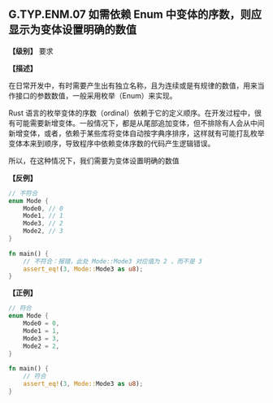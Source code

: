 ## G.TYP.ENM.07 如需依赖 Enum 中变体的序数，则应显示为变体设置明确的数值

**【级别】** 要求

**【描述】**

在日常开发中，有时需要产生出有独立名称，且为连续或是有规律的数值，用来当作接口的参数数值，一般采用枚举（Enum）来实现。

Rust 语言的枚举变体的序数（ordinal）依赖于它的定义顺序。在开发过程中，很有可能需要新增变体。一般情况下，都是从尾部追加变体，但不排除有人会从中间新增变体，或者，依赖于某些库将变体自动按字典序排序，这样就有可能打乱枚举变体本来到顺序，导致程序中依赖变体序数的代码产生逻辑错误。

所以，在这种情况下，我们需要为变体设置明确的数值

**【反例】**

```rust
// 不符合
enum Mode {
    Mode0, // 0
    Mode1, // 1
    Mode3, // 2
    Mode2, // 3
}
 
fn main() {
    // 不符合：报错，此处 Mode::Mode3 对应值为 2 ，而不是 3
    assert_eq!(3, Mode::Mode3 as u8);
}
```

**【正例】**

```rust
// 符合
enum Mode {
    Mode0 = 0, 
    Mode1 = 1, 
    Mode3 = 3, 
    Mode2 = 2, 
}
 
fn main() {
    // 符合
    assert_eq!(3, Mode::Mode3 as u8);
}

```